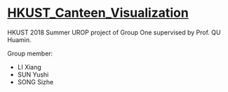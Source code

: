 # [HKUST_Canteen_Visualization](https://sausage-song.github.io/HKUST_Canteen_Visualization/)
HKUST 2018 Summer UROP project of Group One supervised by Prof. QU Huamin. 
  
Group member:  
- LI Xiang  
- SUN Yushi  
- SONG Sizhe   
